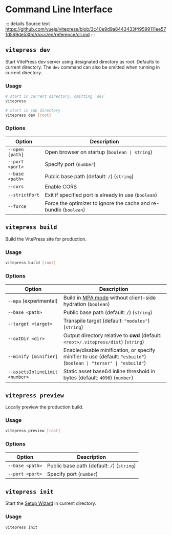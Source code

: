 # Command Line Interface

::: details Source text
https://github.com/vuejs/vitepress/blob/3c40e9d9a8443433f49599111ee571d569de530d/docs/en/reference/cli.md
:::

## `vitepress dev`

Start VitePress dev server using designated directory as root. Defaults to current directory. The `dev` command can also be omitted when running in current directory.

### Usage

```sh
# start in current directory, omitting `dev`
vitepress

# start in sub directory
vitepress dev [root]
```

### Options

| Option          | Description                                                       |
| --------------- | ----------------------------------------------------------------- |
| `--open [path]` | Open browser on startup (`boolean \| string`)                     |
| `--port <port>` | Specify port (`number`)                                           |
| `--base <path>` | Public base path (default: `/`) (`string`)                        |
| `--cors`        | Enable CORS                                                       |
| `--strictPort`  | Exit if specified port is already in use (`boolean`)              |
| `--force`       | Force the optimizer to ignore the cache and re-bundle (`boolean`) |

## `vitepress build`

Build the VitePress site for production.

### Usage

```sh
vitepress build [root]
```

### Options

| Option                         | Description                                                                                                         |
| ------------------------------ | ------------------------------------------------------------------------------------------------------------------- |
| `--mpa` (experimental)         | Build in [MPA mode](../guide/mpa-mode) without client-side hydration (`boolean`)                                    |
| `--base <path>`                | Public base path (default: `/`) (`string`)                                                                          |
| `--target <target>`            | Transpile target (default: `"modules"`) (`string`)                                                                  |
| `--outDir <dir>`               | Output directory relative to **cwd** (default: `<root>/.vitepress/dist`) (`string`)                                 |
| `--minify [minifier]`          | Enable/disable minification, or specify minifier to use (default: `"esbuild"`) (`boolean \| "terser" \| "esbuild"`) |
| `--assetsInlineLimit <number>` | Static asset base64 inline threshold in bytes (default: `4096`) (`number`)                                          |

## `vitepress preview`

Locally preview the production build.

### Usage

```sh
vitepress preview [root]
```

### Options

| Option          | Description                                |
| --------------- | ------------------------------------------ |
| `--base <path>` | Public base path (default: `/`) (`string`) |
| `--port <port>` | Specify port (`number`)                    |

## `vitepress init`

Start the [Setup Wizard](../guide/getting-started#setup-wizard) in current directory.

### Usage

```sh
vitepress init
```
